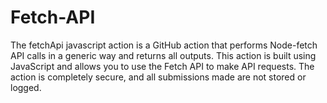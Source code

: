 # Fetch-API
The fetchApi javascript action is a GitHub action that performs Node-fetch API calls in a generic way and returns all outputs. This action is built using JavaScript and allows you to use the Fetch API to make API requests. The action is completely secure, and all submissions made are not stored or logged.
